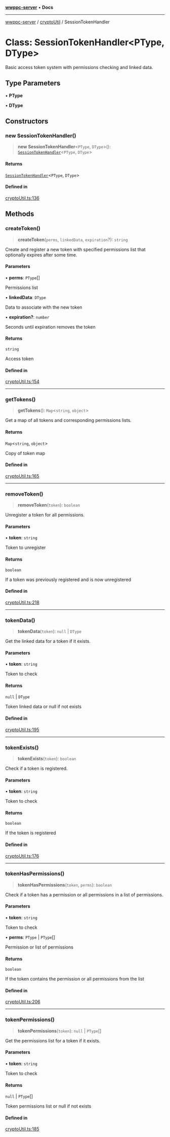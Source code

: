 [**wwppc-server**](../../README.md) • **Docs**

***

[wwppc-server](../../modules.md) / [cryptoUtil](../README.md) / SessionTokenHandler

# Class: SessionTokenHandler\<PType, DType\>

Basic access token system with permissions checking and linked data.

## Type Parameters

• **PType**

• **DType**

## Constructors

### new SessionTokenHandler()

> **new SessionTokenHandler**\<`PType`, `DType`\>(): [`SessionTokenHandler`](SessionTokenHandler.md)\<`PType`, `DType`\>

#### Returns

[`SessionTokenHandler`](SessionTokenHandler.md)\<`PType`, `DType`\>

#### Defined in

[cryptoUtil.ts:136](https://github.com/WWPPC/WWPPC-server/blob/96bcc74e00ec496e35202c4bddfc3a060fa4a556/src/cryptoUtil.ts#L136)

## Methods

### createToken()

> **createToken**(`perms`, `linkedData`, `expiration`?): `string`

Create and register a new token with specified permissions list that optionally expires after some time.

#### Parameters

• **perms**: `PType`[]

Permissions list

• **linkedData**: `DType`

Data to associate with the new token

• **expiration?**: `number`

Seconds until expiration removes the token

#### Returns

`string`

Access token

#### Defined in

[cryptoUtil.ts:154](https://github.com/WWPPC/WWPPC-server/blob/96bcc74e00ec496e35202c4bddfc3a060fa4a556/src/cryptoUtil.ts#L154)

***

### getTokens()

> **getTokens**(): `Map`\<`string`, `object`\>

Get a map of all tokens and corresponding permissions lists.

#### Returns

`Map`\<`string`, `object`\>

Copy of token map

#### Defined in

[cryptoUtil.ts:165](https://github.com/WWPPC/WWPPC-server/blob/96bcc74e00ec496e35202c4bddfc3a060fa4a556/src/cryptoUtil.ts#L165)

***

### removeToken()

> **removeToken**(`token`): `boolean`

Unregister a token for all permissions.

#### Parameters

• **token**: `string`

Token to unregister

#### Returns

`boolean`

If a token was previously registered and is now unregistered

#### Defined in

[cryptoUtil.ts:218](https://github.com/WWPPC/WWPPC-server/blob/96bcc74e00ec496e35202c4bddfc3a060fa4a556/src/cryptoUtil.ts#L218)

***

### tokenData()

> **tokenData**(`token`): `null` \| `DType`

Get the linked data for a token if it exists.

#### Parameters

• **token**: `string`

Token to check

#### Returns

`null` \| `DType`

Token linked data or null if not exists

#### Defined in

[cryptoUtil.ts:195](https://github.com/WWPPC/WWPPC-server/blob/96bcc74e00ec496e35202c4bddfc3a060fa4a556/src/cryptoUtil.ts#L195)

***

### tokenExists()

> **tokenExists**(`token`): `boolean`

Check if a token is registered.

#### Parameters

• **token**: `string`

Token to check

#### Returns

`boolean`

If the token is registered

#### Defined in

[cryptoUtil.ts:176](https://github.com/WWPPC/WWPPC-server/blob/96bcc74e00ec496e35202c4bddfc3a060fa4a556/src/cryptoUtil.ts#L176)

***

### tokenHasPermissions()

> **tokenHasPermissions**(`token`, `perms`): `boolean`

Check if a token has a permission or all permissions in a list of permissions.

#### Parameters

• **token**: `string`

Token to check

• **perms**: `PType` \| `PType`[]

Permission or list of permissions

#### Returns

`boolean`

If the token contains the permission or all permissions from the list

#### Defined in

[cryptoUtil.ts:206](https://github.com/WWPPC/WWPPC-server/blob/96bcc74e00ec496e35202c4bddfc3a060fa4a556/src/cryptoUtil.ts#L206)

***

### tokenPermissions()

> **tokenPermissions**(`token`): `null` \| `PType`[]

Get the permissions list for a token if it exists.

#### Parameters

• **token**: `string`

Token to check

#### Returns

`null` \| `PType`[]

Token permissions list or null if not exists

#### Defined in

[cryptoUtil.ts:185](https://github.com/WWPPC/WWPPC-server/blob/96bcc74e00ec496e35202c4bddfc3a060fa4a556/src/cryptoUtil.ts#L185)
